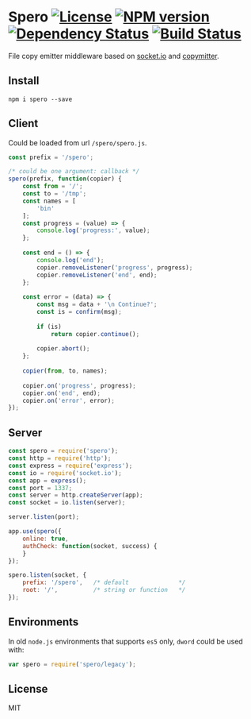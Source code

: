 # Spero [![License][LicenseIMGURL]][LicenseURL] [![NPM version][NPMIMGURL]][NPMURL] [![Dependency Status][DependencyStatusIMGURL]][DependencyStatusURL] [![Build Status][BuildStatusIMGURL]][BuildStatusURL]

File copy emitter middleware based on [socket.io](http://socket.io "Socket.io") and [copymitter](https://github.com/coderaiser/node-copymitter "Copymitter").

## Install

```
npm i spero --save
```

## Client

Could be loaded from url `/spero/spero.js`.

```js
const prefix = '/spero';

/* could be one argument: callback */
spero(prefix, function(copier) {
    const from = '/';
    const to = '/tmp';
    const names = [
        'bin'
    ];
    const progress = (value) => {
        console.log('progress:', value);
    };
    
    const end = () => {
        console.log('end');
        copier.removeListener('progress', progress);
        copier.removeListener('end', end);
    };
    
    const error = (data) => {
        const msg = data + '\n Continue?';
        const is = confirm(msg);
        
        if (is)
            return copier.continue();
        
        copier.abort();
    };
    
    copier(from, to, names);
    
    copier.on('progress', progress);
    copier.on('end', end);
    copier.on('error', error);
});
```

## Server

```js
const spero = require('spero');
const http = require('http');
const express = require('express');
const io = require('socket.io');
const app = express();
const port = 1337;
const server = http.createServer(app);
const socket = io.listen(server);

server.listen(port);

app.use(spero({
    online: true,
    authCheck: function(socket, success) {
    }
});

spero.listen(socket, {
    prefix: '/spero',   /* default              */
    root: '/',          /* string or function   */
});
```
## Environments

In old `node.js` environments that supports `es5` only, `dword` could be used with:

```js
var spero = require('spero/legacy');
```

## License

MIT

[NPMIMGURL]:                https://img.shields.io/npm/v/spero.svg?style=flat
[DependencyStatusIMGURL]:   https://img.shields.io/gemnasium/coderaiser/node-spero.svg?style=flat
[LicenseIMGURL]:            https://img.shields.io/badge/license-MIT-317BF9.svg?style=flat
[BuildStatusIMGURL]:        https://img.shields.io/travis/coderaiser/node-spero/master.svg?style=flat
[NPMURL]:                   https://npmjs.org/package/spero "npm"
[DependencyStatusURL]:      https://gemnasium.com/coderaiser/node-spero "Dependency Status"
[LicenseURL]:               https://tldrlegal.com/license/mit-license "MIT License"
[BuildStatusURL]:           https://travis-ci.org/coderaiser/node-spero  "Build Status"


